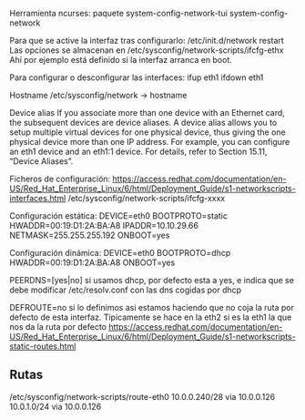 Herramienta ncurses: paquete system-config-network-tui
system-config-network

Para que se active la interfaz tras configurarlo: /etc/init.d/network restart
Las opciones se almacenan en /etc/sysconfig/network-scripts/ifcfg-ethx
Ahí por ejemplo está definido si la interfaz arranca en boot.

Para configurar o desconfigurar las interfaces:
ifup eth1
ifdown eth1

Hostname
/etc/sysconfig/network -> hostname

Device alias
If you associate more than one device with an Ethernet card, the subsequent devices are device aliases. A device alias allows you to setup multiple virtual devices for one physical device, thus giving the one physical device more than one IP address. For example, you can configure an eth1 device and an eth1:1 device. For details, refer to Section 15.11, “Device Aliases”.


Ficheros de configuración:
https://access.redhat.com/documentation/en-US/Red_Hat_Enterprise_Linux/6/html/Deployment_Guide/s1-networkscripts-interfaces.html
/etc/sysconfig/network-scripts/ifcfg-xxxx

Configuración estática:
DEVICE=eth0
BOOTPROTO=static
HWADDR=00:19:D1:2A:BA:A8
IPADDR=10.10.29.66
NETMASK=255.255.255.192
ONBOOT=yes

Configuración dinámica:
DEVICE=eth0
BOOTPROTO=dhcp
HWADDR=00:19:D1:2A:BA:A8
ONBOOT=yes


PEERDNS=[yes|no]
  si usamos dhcp, por defecto esta a yes, e indica que se debe modificar /etc/resolv.conf con las dns cogidas por dhcp

DEFROUTE=no
  si lo definimos asi estamos haciendo que no coja la ruta por defecto de esta interfaz.
  Tipicamente se hace en la eth2 si es la eth1 la que nos da la ruta por defecto
  https://access.redhat.com/documentation/en-US/Red_Hat_Enterprise_Linux/6/html/Deployment_Guide/s1-networkscripts-static-routes.html

## Rutas ##
/etc/sysconfig/network-scripts/route-eth0 
10.0.0.240/28 via 10.0.0.126
10.0.1.0/24 via 10.0.0.126

